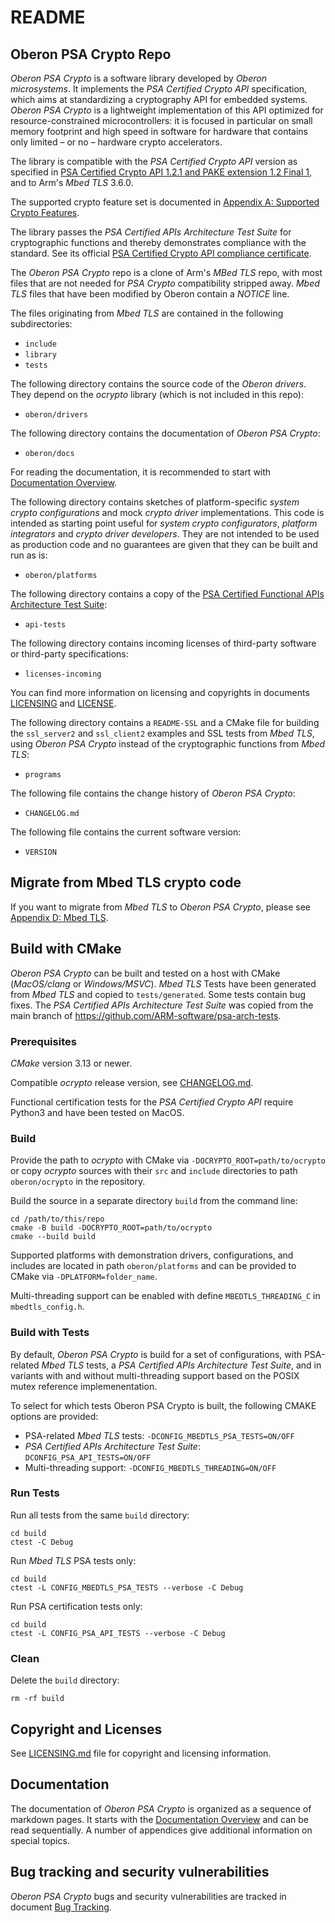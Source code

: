 # README

## Oberon PSA Crypto Repo

_Oberon PSA Crypto_ is a software library developed by _Oberon microsystems_.
It implements the _PSA Certified Crypto API_ specification, which aims at
standardizing a cryptography API for embedded systems. _Oberon PSA Crypto_
is a lightweight implementation of this API optimized for resource-constrained
microcontrollers: it is focused in particular on small memory footprint and
high speed in software for hardware that contains only limited – or no –
hardware crypto accelerators.

The library is compatible with the _PSA Certified Crypto API_ version as
specified in
[PSA Certified Crypto API 1.2.1 and PAKE extension 1.2 Final 1](https://arm-software.github.io/psa-api/crypto/),
and to Arm's _Mbed TLS_ 3.6.0.

The supported crypto feature set is documented in
[Appendix A: Supported Crypto Features](oberon/docs/Appendix_A_Supported_Crypto_Features.md).

The library passes the _PSA Certified APIs Architecture Test Suite_ for
cryptographic functions and thereby demonstrates compliance with the standard.
See its official
[PSA Certified Crypto API compliance certificate](https://www.psacertified.org/products/oberon-psa-crypto/).

The _Oberon PSA Crypto_ repo is a clone of Arm's _MBed TLS_ repo, with most
files that are not needed for _PSA Crypto_ compatibility stripped away.
_Mbed TLS_ files that have been modified by Oberon contain a _NOTICE_ line.

The files originating from _Mbed TLS_ are contained in the following
subdirectories:

- `include`
- `library`
- `tests`

The following directory contains the source code of the _Oberon drivers_.
They depend on the _ocrypto_ library (which is not included in this repo):

- `oberon/drivers`

The following directory contains the documentation of _Oberon PSA Crypto_:

- `oberon/docs`

For reading the documentation, it is recommended to start with
[Documentation Overview](oberon/docs/Documentation_Overview.md).

The following directory contains sketches of platform-specific _system crypto
configurations_ and mock _crypto driver_ implementations. This code is intended
as starting point useful for _system crypto configurators_, _platform
integrators_ and _crypto driver developers_. They are not intended to be used as
production code and no guarantees are given that they can be built and run as is:

- `oberon/platforms`

The following directory contains a copy of the
[PSA Certified Functional APIs Architecture Test Suite](https://github.com/ARM-software/psa-arch-tests/tree/main/api-tests):

- `api-tests`

The following directory contains incoming licenses of third-party software or
third-party specifications:

- `licenses-incoming`

You can find more information on licensing and copyrights in documents
[LICENSING](LICENSING.md) and [LICENSE](LICENSE).

The following directory contains a `README-SSL` and a CMake file for building the
`ssl_server2` and `ssl_client2` examples and SSL tests from _Mbed TLS_, using
_Oberon PSA Crypto_ instead of the cryptographic functions from _Mbed TLS_:

- `programs`

The following file contains the change history of _Oberon PSA Crypto_:

- `CHANGELOG.md`

The following file contains the current software version:

- `VERSION`

## Migrate from Mbed TLS crypto code

 If you want to migrate from _Mbed TLS_ to _Oberon PSA Crypto_, please
 see
 [Appendix D: Mbed TLS](oberon/docs/Appendix_D_Mbed_TLS.md).

## Build with CMake

_Oberon PSA Crypto_ can be built and tested on a host with CMake (_MacOS/clang_
or _Windows/MSVC_). _Mbed TLS_ Tests have been generated from _Mbed TLS_
and copied to `tests/generated`. Some tests contain bug fixes. The _PSA Certified
APIs Architecture Test Suite_ was copied from the main branch of
<https://github.com/ARM-software/psa-arch-tests>.

### Prerequisites

_CMake_ version 3.13 or newer.

Compatible _ocrypto_ release version, see
[CHANGELOG.md](CHANGELOG.md).

Functional certification tests for the _PSA Certified Crypto API_ require Python3
and have been tested on MacOS.

### Build

Provide the path to _ocrypto_ with CMake via `-DOCRYPTO_ROOT=path/to/ocrypto`
or copy _ocrypto_ sources with their `src` and `include` directories to path
`oberon/ocrypto` in the repository.

Build the source in a separate directory `build` from the command line:

    cd /path/to/this/repo
    cmake -B build -DOCRYPTO_ROOT=path/to/ocrypto 
    cmake --build build

Supported platforms with demonstration drivers, configurations, and includes
are located in path `oberon/platforms` and can be provided to CMake via
`-DPLATFORM=folder_name`.

Multi-threading support can be enabled with define `MBEDTLS_THREADING_C` in
`mbedtls_config.h`.

### Build with Tests
By default, _Oberon PSA Crypto_ is build for a set of configurations, with 
PSA-related _Mbed TLS_ tests, a _PSA Certified APIs Architecture Test Suite_, 
and in variants with and without multi-threading support based on the POSIX 
mutex reference implemenentation.

To select for which tests Oberon PSA Crypto is built, the following CMAKE 
options are provided:

- PSA-related _Mbed TLS_ tests: `-DCONFIG_MBEDTLS_PSA_TESTS=ON/OFF`
- _PSA Certified APIs Architecture Test Suite_: `DCONFIG_PSA_API_TESTS=ON/OFF`
- Multi-threading support: `-DCONFIG_MBEDTLS_THREADING=ON/OFF`

### Run Tests

Run all tests from the same `build` directory:

    cd build
    ctest -C Debug

Run _Mbed TLS_ PSA tests only:

    cd build
    ctest -L CONFIG_MBEDTLS_PSA_TESTS --verbose -C Debug

Run PSA certification tests only:

    cd build
    ctest -L CONFIG_PSA_API_TESTS --verbose -C Debug

### Clean

Delete the `build` directory:

    rm -rf build

## Copyright and Licenses

See
[LICENSING.md](LICENSING.md)
file for copyright and licensing information.

## Documentation

The documentation of _Oberon PSA Crypto_ is organized as a sequence of markdown
pages. It starts with the
[Documentation Overview](oberon/docs/Documentation_Overview.md)
and can be read sequentially. A number of appendices give additional information
on special topics.

## Bug tracking and security vulnerabilities

_Oberon PSA Crypto_ bugs and security vulnerabilities are tracked in document
[Bug Tracking](oberon/docs/Appendix_E_Bug_Tracking.md).
